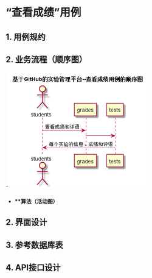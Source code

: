 ﻿<!-- markdownlint-disable MD033-->
<!-- 禁止MD033类型的警告 https://www.npmjs.com/package/markdownlint -->

# “查看成绩”用例
## 1. 用例规约

## 2. 业务流程（顺序图）
-![sequence1](./sequence查看成绩.png) 

- #### **算法（活动图）

## 2. 界面设计

## 3. 参考数据库表

## 4. API接口设计